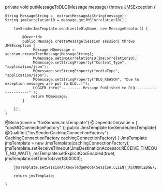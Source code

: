private void putMessageToDLQ(Message message) throws JMSException {
		
		
	String MessageString =	extractMessageAsString(message);
	String jmsCorrelationID = message.getJMSCorrelationID();

		tovSenderJmsTemplate.send(zelleDlqName, new MessageCreator() {

			@Override
			public Message createMessage(Session session) throws JMSException {
				 Message MQmessage = session.createTextMessage(MessageString);
				 MQmessage.setJMSCorrelationID(jmsCorrelationID);
				 MQmessage.setStringProperty("Content_Type", "application/json");
				 MQmessage.setStringProperty("mediaType", "application/json");
				 MQmessage.setStringProperty("DLQ_REASON", "Due to exception messages are put to DLQ..!");
				 LOGGER.info("----------Message Published to DLQ --------------------" );
				return MQmessage;
			}

		});
	}

 @Bean(name = "tovSenderJmsTemplate")
	@DependsOn(value = { "cpsMQConnectionFactory" })
	public JmsTemplate tovSenderJmsTemplate(
			@Qualifier("tovSenderCachingConnectionFactory") CachingConnectionFactory cachingConnectionFactory) {
		JmsTemplate jmsTemplate = new JmsTemplate(cachingConnectionFactory);
		jmsTemplate.setReceiveTimeout(JmsDestinationAccessor.RECEIVE_TIMEOUT_NO_WAIT);
		jmsTemplate.setExplicitQosEnabled(true);
		jmsTemplate.setTimeToLive(1800000);

		jmsTemplate.setSessionAcknowledgeMode(Session.CLIENT_ACKNOWLEDGE);

		return jmsTemplate;

	}
